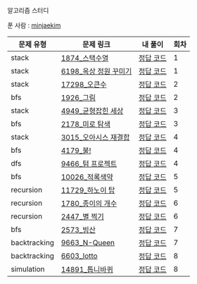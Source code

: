 알고리즘 스터디

푼 사람 : [minjaekim](https://github.com/limecats0331)

|문제 유형|문제 링크|내 풀이|회차|
|----|----|----|----|
|stack|[1874_스택수열](https://www.acmicpc.net/problem/1874)|[정답 코드](./stack/1874_minjae.py)|1|
|stack|[6198_옥상 정원 꾸미기](https://www.acmicpc.net/problem/6198)|[정답 코드](./stack/6198_minjae.py)|1|
|stack|[17298_오큰수](https://www.acmicpc.net/problem/17298)|[정답 코드](./stack/17298_minjae.py)|2|
|bfs|[1926_그림](https://www.acmicpc.net/problem/1926)|[정답 코드](./bfs/1926_minjae.py)|2|
|stack|[4949_균형잡힌 세상](https://www.acmicpc.net/problem/4949)|[정답 코드](./stack/4949_minjae.py)|3|
|bfs|[2178_미로 탐색](https://www.acmicpc.net/problem/2178)|[정답 코드](./bfs/2178_minjae.py)|3|
|stack|[3015_오아시스 재결합](https://www.acmicpc.net/problem/3015)|[정답 코드](./stack/3015_minjae.py)|4|
|bfs|[4179_불!](https://www.acmicpc.net/problem/4179)|[정답 코드](./bfs/4179_minjae.py)|4|
|dfs|[9466_텀 프로젝트](https://www.acmicpc.net/problem/9466)|[정답 코드](./bfs/9466_minjae.py)|4|
|bfs|[10026_적록색약](https://www.acmicpc.net/problem/10026)|[정답 코드](./bfs/10026_minjae.py)|5|
|recursion|[11729_하노이 탑](https://www.acmicpc.net/problem/11729)|[정답 코드](./recursive/11729_minjae.py)|5|
|recursion|[1780_종이의 개수](https://www.acmicpc.net/problem/1780)|[정답 코드](./recursive/1780_minjae.py)|6|
|recursion|[2447_별 찍기](https://www.acmicpc.net/problem/2447)|[정답 코드](./recursive/2447_minjae.py)|6|
|bfs|[2573_빙산](https://www.acmicpc.net/problem/2573)|[정답 코드](./bfs/algo_2573.java)|7|
|backtracking|[9663_N-Queen](https://www.acmicpc.net/problem/9663)|[정답 코드](./backtracking/algo_9663.java)|7|
|backtracking|[6603_lotto](https://www.acmicpc.net/problem/6603)|[정답 코드](./backtracking/algo_6603.java)|8|
|simulation|[14891_톱니바퀴](https://www.acmicpc.net/problem/14891)|[정답 코드](./simulation/algo_14891.java)|8|
